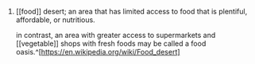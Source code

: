 1. [[food]] desert; an area that has limited access to food that is plentiful, affordable, or nutritious.
   
   in contrast, an area with greater access to supermarkets and [[vegetable]] shops with fresh foods may be called a food oasis.^[https://en.wikipedia.org/wiki/Food_desert]